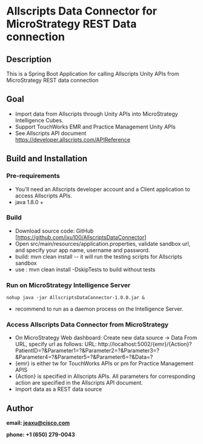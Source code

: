 # Allscripts Data Connector for MicroStrategy REST Data connection


## Description
This is a Spring Boot Application for calling Allscripts Unity APIs from MicroStrategy REST data connection

## Goal
* Import data from Allscripts through Unity APIs into MicroStrategy Intelligence Cubes.
* Support TouchWorks EMR and Practice Management Unity APIs
* See Allscripts API document https://developer.allscripts.com/APIReference


## Build and Installation

### Pre-requirements
* You'll need an Allscripts developer account and a Client application to access Allscripts APIs.
* java 1.8.0 +

### Build
* Download source code: GitHub [https://github.com/jxu100/AllscriptsDataConnector]
* Open src/main/resources/application.properties, validate sandbox url, and specify your app name, username and password.
* build: mvn clean install -- it will run the testing scripts for Allscripts sandbox
* use : mvn clean install -DskipTests to build without tests


### Run on MicroStrategy Intelligence Server
```
nohup java -jar AllscriptsDataConnector-1.0.0.jar &
```
* recommend to run as a daemon process on the Intelligence Server.

### Access Allscripts Data Connector from MicroStrategy

* On MicroStrategy Web dashboard: Create new data source -> Data From URL, specify url as follows:
URL: http://localhost:5002/{emr}/{Action}?PatientID=?&Parameter1=?&Parameter2=?&Parameter3=?&Parameter4=?&Parameter5=?&Parameter6=?&Data=?
* {emr} is either tw for TouchWorks APIs or pm for Practice Management APIS
* {Action} is specified in Allscripts APIs. All parameters for corresponding action are specified in the Allscripts API document.
* Import data as a REST data source

## Author

**email: jeaxu@cisco.com**

**phone: +1 (650) 279-0043**
